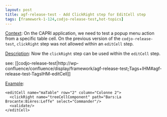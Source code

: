 ```yaml
---
layout: post
title: agf-release-test - Add ClickRight step for EditCell step
tags: [framework-1-124,codjo-release-test,hot-topics]
---
```

<u>Context</u>:
On the CAPRI application, we need to test a popup menu action from a specific table cell. On the previous version of the ```codjo-release-test```, ```clickRight``` step was not allowed within an ```editCell``` step.

<u>Description</u>:
Now the ```clickRight``` step can be used within the ```editCell``` step.

see: [[codjo-release-test|http://wp-confluence/confluence/display/framework/agf-release-test<u>-</u>Tags+IHM#agf-release-test-TagsIHM-editCell]]

<u>Example</u>:
```
<editCell name="maTable" row="2" column="Colonne 2">
  <clickRight name="treeCellComponent" path="Bars:La Brocante:Bières:Leffe" select="Commander"/>
  <validate/>
</editCell>
```